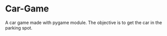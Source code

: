 # Car-Game
A car game made with pygame module. The objective is to get the car in the parking spot.
